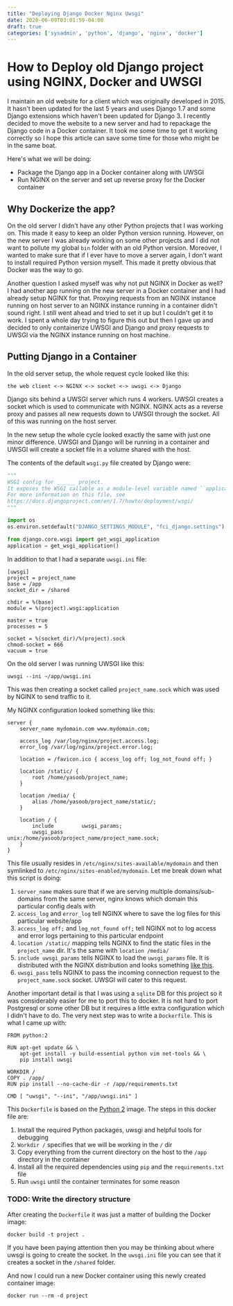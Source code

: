 ```yaml
---
title: "Deploying Django Docker Nginx Uwsgi"
date: 2020-06-09T03:01:59-04:00
draft: true
categories: ['sysadmin', 'python', 'django', 'nginx', 'docker']
---
```


# How to Deploy old Django project using NGINX, Docker and UWSGI

I maintain an old website for a client which was originally developed in 2015. It hasn't been updated for the last 5 years and uses Django 1.7 and some Django extensions which haven't been updated for Django 3. I recently decided to move the website to a new server and had to repackage the Django code in a Docker container. It took me some time to get it working correctly so I hope this article can save some time for those who might be in the same boat.

Here's what we will be doing:

- Package the Django app in a Docker container along with UWSGI
- Run NGINX on the server and set up reverse proxy for the Docker container

## Why Dockerize the app?

On the old server I didn't have any other Python projects that I was working on. This made it easy to keep an older Python version running. However, on the new server I was already working on some other projects and I did not want to pollute my global `bin` folder with an old Python version. Moreover, I wanted to make sure that if I ever have to move a server again, I don't want to install required Python version myself. This made it pretty obvious that Docker was the way to go.

Another question I asked myself was why not put NGINX in Docker as well? I had another app running on the new server in a Docker container and I had already setup NGINX for that. Proxying requests from an NGINX instance running on host server to an NGINX instance running in a container didn't sound right. I still went ahead and tried to set it up but I couldn't get it to work. I spent a whole day trying to figure this out but then I gave up and decided to only containerize UWSGI and Django and proxy requests to UWSGI via the NGINX instance running on host machine.

## Putting Django in a Container

In the old server setup, the whole request cycle looked like this:

```
the web client <-> NGINX <-> socket <-> uwsgi <-> Django
```

Django sits behind a UWSGI server which runs 4 workers. UWSGI creates a socket which is used to communicate with NGINX. NGINX acts as a reverse proxy and passes all new requests down to UWSGI through the socket. All of this was running on the host server.

In the new setup the whole cycle looked exactly the same with just one minor difference. UWSGI and Django will be running in a container and UWSGI will create a socket file in a volume shared with the host.

The contents of the default `wsgi.py` file created by Django were:

```python
"""
WSGI config for ______ project.
It exposes the WSGI callable as a module-level variable named ``application``.
For more information on this file, see
https://docs.djangoproject.com/en/1.7/howto/deployment/wsgi/
"""

import os
os.environ.setdefault("DJANGO_SETTINGS_MODULE", "fci_django.settings")

from django.core.wsgi import get_wsgi_application
application = get_wsgi_application()
```

In addition to that I had a separate `uwsgi.ini` file:

```config
[uwsgi]
project = project_name
base = /app
socket_dir = /shared

chdir = %(base)
module = %(project).wsgi:application

master = true
processes = 5

socket = %(socket_dir)/%(project).sock
chmod-socket = 666
vacuum = true
```


On the old server I was running UWSGI like this:

```
uwsgi --ini ~/app/uwsgi.ini
```

This was then creating a socket called `project_name.sock` which was used by NGINX to send traffic to it. 

My NGINX configuration looked something like this:

```
server {
    server_name mydomain.com www.mydomain.com;

    access_log /var/log/nginx/project.access.log;
    error_log /var/log/nginx/project.error.log;
    
    location = /favicon.ico { access_log off; log_not_found off; }

    location /static/ {
        root /home/yasoob/project_name;
    }

    location /media/ {
        alias /home/yasoob/project_name/static/;
    }

    location / {
        include         uwsgi_params;
        uwsgi_pass      unix:/home/yasoob/project_name/project_name.sock;
    }
}
```

This file usually resides in `/etc/nginx/sites-available/mydomain` and then symlinked to `/etc/nginx/sites-enabled/mydomain`. Let me break down what this script is doing:

1. `server_name` makes sure that if we are serving multiple domains/sub-domains from the same server, nginx knows which domain this particular config deals with
2. `access_log` and `error_log` tell NGINX where to save the log files for this particular website/app
3.  `access_log off;` and `log_not_found off;` tell NGINX not to log access and error logs pertaining to this particular endpoint
4.  `location /static/` mapping tells NGINX to find the static files in the `project_name` dir. It's the same with `location /media/`
5.  `include uwsgi_params` tells NGINX to load the `uwsgi_params` file. It is distributed with the NGINX distribution and looks something [like this](https://uwsgi-docs.readthedocs.io/en/latest/Nginx.html#what-is-the-uwsgi-params-file).
6.  `uwsgi_pass` tells NGINX to pass the incoming connection request to the `project_name.sock` socket. UWSGI will cater to this request. 

Another important detail is that I was using a `sqlite` DB for this project so it was considerably easier for me to port this to docker. It is not hard to port Postgresql or some other DB but it requires a little extra configuration which I didn't have to do. The very next step was to write a `Dockerfile`. This is what I came up with:

```
FROM python:2

RUN apt-get update && \
    apt-get install -y build-essential python vim net-tools && \
    pip install uwsgi

WORKDIR /
COPY . /app/
RUN pip install --no-cache-dir -r /app/requirements.txt

CMD [ "uwsgi", "--ini", "/app/uwsgi.ini" ]
```

This `Dockerfile` is based on the [Python 2](https://hub.docker.com/_/python) image. The steps in this docker file are:

1. Install the required Python packages, uwsgi and helpful tools for debugging
2. `Workdir /` specifies that we will be working in the `/` dir
3. Copy everything from the current directory on the host to the `/app` directory in the container
4. Install all the required dependencies using `pip` and the `requirements.txt` file
5. Run `uwsgi` until the container terminates for some reason

### TODO: Write the directory structure

After creating the `Dockerfile` it was just a matter of building the Docker image:

```
docker build -t project .
```

If you have been paying attention then you may be thinking about where uwsgi is going to create the socket. In the `uwsgi.ini` file you can see that it creates  a socket in the `/shared` folder. 

And now I could run a new Docker container using this newly created container image:

```
docker run --rm -d project
```

